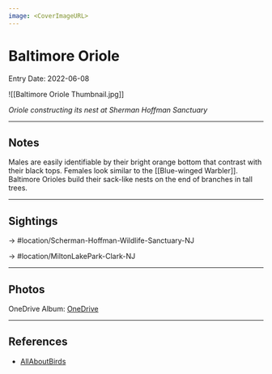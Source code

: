 ```yaml
---
image: <CoverImageURL>
---
```


# Baltimore Oriole
Entry Date: 2022-06-08

![[Baltimore Oriole Thumbnail.jpg]]

*Oriole constructing its nest at Sherman Hoffman Sanctuary*

---------------------------------------------------------------
## Notes
Males are easily identifiable by their bright orange bottom that contrast with their black tops. Females look similar to the [[Blue-winged Warbler]]. Baltimore Orioles build their sack-like nests on the end of branches in tall trees.

---------------------------------------------------------------
## Sightings

-> #location/Scherman-Hoffman-Wildlife-Sanctuary-NJ 

-> #location/MiltonLakePark-Clark-NJ 

---------------------------------------------------------------
## Photos
OneDrive Album: [OneDrive](https://1drv.ms/u/s!AvaIuMdCo_w-3gFv7s3szxi9XMMv?e=n30jBk)

---------------------------------------------------------------
## References
- [AllAboutBirds](https://www.allaboutbirds.org/guide/Baltimore_Oriole/overview)